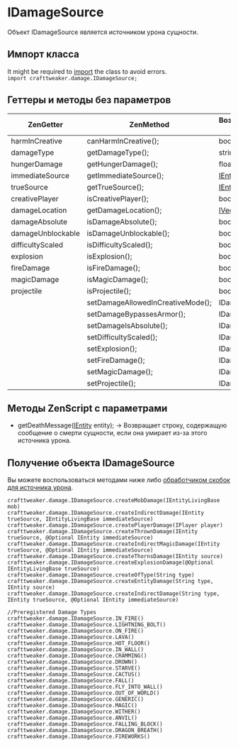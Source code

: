 # IDamageSource

Объект IDamageSource является источником урона сущности.

## Импорт класса
It might be required to [import](/AdvancedFunctions/Import/) the class to avoid errors.  
`import crafttweaker.damage.IDamageSource;`


## Геттеры и методы без параметров

| ZenGetter         | ZenMethod                         | Возвращаемый тип                       |
| ----------------- | --------------------------------- | -------------------------------------- |
| harmInCreative    | canHarmInCreative();              | bool                                   |
| damageType        | getDamageType();                  | string                                 |
| hungerDamage      | getHungerDamage();                | float                                  |
| immediateSource   | getImmediateSource();             | [IEntity](/Vanilla/Entities/IEntity/)  |
| trueSource        | getTrueSource();                  | [IEntity](/Vanilla/Entities/IEntity/)  |
| creativePlayer    | isCreativePlayer();               | bool                                   |
| damageLocation    | getDamageLocation();              | [IVector3d](/Vanilla/World/IVector3d/) |
| damageAbsolute    | isDamageAbsolute();               | bool                                   |
| damageUnblockable | isDamageUnblockable();            | bool                                   |
| difficultyScaled  | isDifficultyScaled();             | bool                                   |
| explosion         | isExplosion();                    | bool                                   |
| fireDamage        | isFireDamage();                   | bool                                   |
| magicDamage       | isMagicDamage();                  | bool                                   |
| projectile        | isProjectile();                   | bool                                   |
|                   | setDamageAllowedInCreativeMode(); | IDamageSource                          |
|                   | setDamageBypassesArmor();         | IDamageSource                          |
|                   | setDamageIsAbsolute();            | IDamageSource                          |
|                   | setDifficultyScaled();            | IDamageSource                          |
|                   | setExplosion();                   | IDamageSource                          |
|                   | setFireDamage();                  | IDamageSource                          |
|                   | setMagicDamage();                 | IDamageSource                          |
|                   | setProjectile();                  | IDamageSource                          |

## Методы ZenScript с параметрами

- getDeathMessage([IEntity](/Vanilla/Entities/IEntity/) entity); → Возвращает строку, содержащую сообщение о смерти сущности, если она умирает из-за этого источника урона.


## Получение объекта IDamageSource

Вы можете воспользоваться методами ниже либо [обработчиком скобок для источника урона](/Vanilla/Brackets/Bracket_DamageSource/).


```zenscript
crafttweaker.damage.IDamageSource.createMobDamage(IEntityLivingBase mob)
crafttweaker.damage.IDamageSource.createIndirectDamage(IEntity trueSource, IEntityLivingBase immediateSource)
crafttweaker.damage.IDamageSource.createPlayerDamage(IPlayer player)
crafttweaker.damage.IDamageSource.createThrownDamage(IEntity trueSource, @Optional IEntity immediateSource)
crafttweaker.damage.IDamageSource.createIndirectMagicDamage(IEntity trueSource, @Optional IEntity immediateSource)
crafttweaker.damage.IDamageSource.createThornsDamage(IEntity source)
crafttweaker.damage.IDamageSource.createExplosionDamage(@Optional IEntityLivingBase trueSource)
crafttweaker.damage.IDamageSource.createOfType(String type)
crafttweaker.damage.IDamageSource.createEntityDamage(String type, IEntity source)
crafttweaker.damage.IDamageSource.createIndirectDamage(String type, IEntity trueSource, @Optional IEntity immediateSource)

//Preregistered Damage Types
crafttweaker.damage.IDamageSource.IN_FIRE()
crafttweaker.damage.IDamageSource.LIGHTNING_BOLT()
crafttweaker.damage.IDamageSource.ON_FIRE()
crafttweaker.damage.IDamageSource.LAVA()
crafttweaker.damage.IDamageSource.HOT_FLOOR()
crafttweaker.damage.IDamageSource.IN_WALL()
crafttweaker.damage.IDamageSource.CRAMMING()
crafttweaker.damage.IDamageSource.DROWN()
crafttweaker.damage.IDamageSource.STARVE()
crafttweaker.damage.IDamageSource.CACTUS()
crafttweaker.damage.IDamageSource.FALL()
crafttweaker.damage.IDamageSource.FLY_INTO_WALL()
crafttweaker.damage.IDamageSource.OUT_OF_WORLD()
crafttweaker.damage.IDamageSource.GENERIC()
crafttweaker.damage.IDamageSource.MAGIC()
crafttweaker.damage.IDamageSource.WITHER()
crafttweaker.damage.IDamageSource.ANVIL()
crafttweaker.damage.IDamageSource.FALLING_BLOCK()
crafttweaker.damage.IDamageSource.DRAGON_BREATH()
crafttweaker.damage.IDamageSource.FIREWORKS()
```
